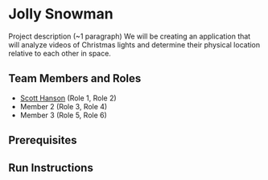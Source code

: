 # Jolly Snowman

Project description (~1 paragraph)
We will be creating an application that will analyze videos of Christmas lights and determine their physical location relative to each other in space.

## Team Members and Roles

* [Scott Hanson](https://github.com/computergeek1507/CIS641-HW2-Hanson/) (Role 1, Role 2)
* Member 2 (Role 3, Role 4)
* Member 3 (Role 5, Role 6)

## Prerequisites

## Run Instructions
